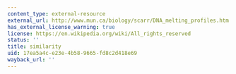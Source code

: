 ```yaml
---
content_type: external-resource
external_url: http://www.mun.ca/biology/scarr/DNA_melting_profiles.htm
has_external_license_warning: true
license: https://en.wikipedia.org/wiki/All_rights_reserved
status: ''
title: similarity
uid: 17ea5a4c-e23e-4b58-9665-fd8c2d418e69
wayback_url: ''
---
```

